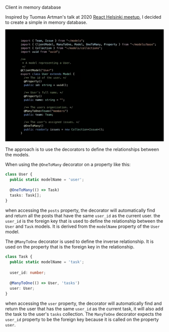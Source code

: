 Client in memory database


Inspired by Tuomas Artman's talk at 2020 [React Helsinki meetup](), I decided to create a simple in memory database.

![Screenshot](./screenshot.png)

The approach is to use the decorators to define the relationships between the models.

When using the `@OneToMany` decorator on a property like this:

```typescript
class User {
  public static modelName = 'user';

  @OneToMany(() => Task)
  tasks: Task[];
}
```

when accessing the `posts` property, the decorator will automatically find and return all the posts that have the same `user_id` as the current user. the `user_id` is the foreign key that is used to define the relationship between the `User` and `Task` models. It is derived from the `modelName` property of the `User` model.

The `@ManyToOne` decorator is used to define the inverse relationship. It is used on the property that is the foreign key in the relationship.

```typescript
class Task {
  public static modelName = 'task';

  user_id: number;

  @ManyToOne(() => User, 'tasks')
  user: User;
}
```

when accessing the `user` property, the decorator will automatically find and return the user that has the same `user_id` as the current task, it will also add the task to the user's `tasks` collection.
The `ManyToOne` decorator expects the `user_id` property to be the foreign key because it is called on the property `user`.
